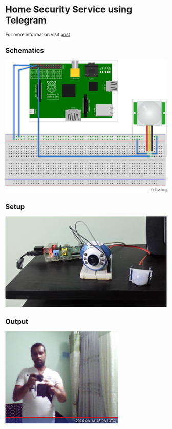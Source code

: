 Home Security Service using Telegram
====================================

For more information visit <a href="http://shazsterblog.blogspot.com/2016/03/home-security-using-raspberry-pi-web.html">post</a>

Schematics
----------

<img src="HomeSecurity_schematics.png"/>

Setup
-----

<img src="setup.jpg"/>

Output
------

<img src="image.jpg"/>

